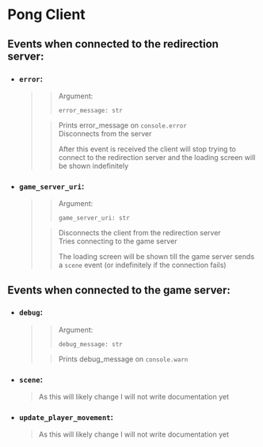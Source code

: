 # Pong Client

## Events when connected to the redirection server:
- ### `error`:
  >> Argument:  
  >> ```
  >> error_message: str
  >> ``` 
  > 
  >> Prints error_message on `console.error`  
  >> Disconnects from the server  
  >> 
  >> After this event is received the client will stop trying to connect to
  >> the redirection server and the loading screen will be shown indefinitely

- ### `game_server_uri`:
  >> Argument:
  >> ```
  >> game_server_uri: str
  >> ```
  >
  >> Disconnects the client from the redirection server  
  >> Tries connecting to the game server
  >>
  >> The loading screen will be shown till the game server
  >> sends a `scene` event (or indefinitely if the connection fails)  

## Events when connected to the game server:
- ### `debug`:
  >> Argument:
  >> ```
  >> debug_message: str
  >> ```
  >
  >> Prints debug_message on `console.warn`

- ### `scene`:
  > As this will likely change I will not write documentation yet

- ### `update_player_movement`:
  > As this will likely change I will not write documentation yet

